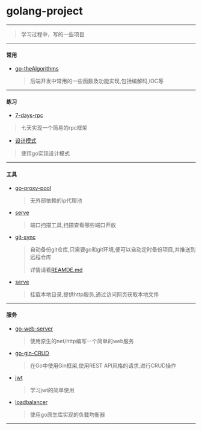 # golang-project

---
> 学习过程中，写的一些项目

---
#### 常用
- [go-theAlgorithms](https://github.com/WangJiu-czy/golang-demo/tree/main/go-theAlgorithms)
  >后端开发中常用的一些函数及功能实现,包括编解码,IOC等
---
#### 练习
- [7-days-rpc](https://github.com/WangJiu-czy/golang-demo/tree/main/7-days/GeeRPC)
 >七天实现一个简易的rpc框架

- [设计模式](https://github.com/WangJiu-czy/golang-demo/tree/main/design) 
 >使用go实现设计模式
---
#### 工具
- [go-proxy-pool](https://github.com/WangJiu-czy/golang-demo/tree/main/go-proxy-pool)
  >无外部依赖的ip代理池

- [serve](https://github.com/WangJiu-czy/golang-demo/tree/main/scanPort)
  >端口扫描工具,扫描查看哪些端口开放

- [git-sync](https://github.com/WangJiu-czy/golang-demo/tree/main/git-sync)
  >自动备份git仓库,只需要go和git环境,便可以自动定时备份项目,并推送到远程仓库
  >
  > 详情请看[REAMDE.md](https://github.com/WangJiu-czy/golang-demo/blob/main/git-sync/README.md)
- [serve](https://github.com/WangJiu-czy/golang-demo/tree/main/serve)
  >挂载本地目录,提供http服务,通过访问网页获取本地文件
---
#### 服务
- [go-web-server](https://github.com/WangJiu-czy/golang-demo/tree/main/go-web-server)
  >使用原生的net/http编写一个简单的web服务
  
- [go-gin-CRUD](https://github.com/WangJiu-czy/golang-demo/tree/main/go-gin-CRUD) 
  >在Go中使用Gin框架,使用REST API风格的请求,进行CRUD操作

- [jwt](https://github.com/WangJiu-czy/golang-demo/tree/main/jwt)
  >学习jwt的简单使用

- [loadbalancer](https://github.com/WangJiu-czy/golang-demo/tree/main/loadbalancer)
  >使用go原生库实现的负载均衡器
---




